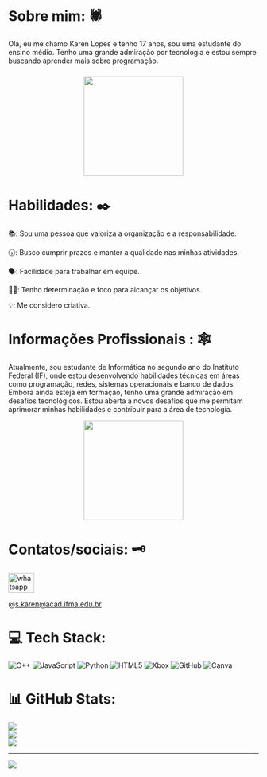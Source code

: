 # Sobre mim: 🕷
Olá, eu me chamo Karen Lopes e tenho 17 anos, sou uma estudante do ensino médio. Tenho uma grande admiração por tecnologia e estou sempre buscando aprender mais sobre programação.<br>

###
<div align="center">
  <img height="200" src="https://media1.tenor.com/m/BrnE66IHQQsAAAAd/spider-man-miles-morales-spider-man.gif"  />
</div>

###

###

###
###

###

# Habilidades: ✒️

📚: Sou uma pessoa que valoriza a organização e a responsabilidade.

🕠: Busco cumprir prazos e manter a qualidade nas minhas atividades.

🗣: Facilidade para trabalhar em equipe.

👩‍💻: Tenho determinação e foco para alcançar os objetivos.

💡: Me considero criativa.

###
# Informações Profissionais : 🕸
Atualmente, sou estudante de Informática no segundo ano do Instituto Federal (IF), onde estou desenvolvendo habilidades técnicas em áreas como programação, redes, sistemas operacionais e banco de dados. Embora ainda esteja em formação, tenho uma grande admiração em desafios tecnológicos. Estou aberta a novos desafios que me permitam aprimorar minhas habilidades e contribuir para a área de tecnologia.

<div align="center">
  <img height="200" src="https://media1.tenor.com/m/Pbba1PtyW5sAAAAd/gotime-spiderman.gif"  />
</div>

###
###

###

# Contatos/sociais: 🗝
<div align="left">
  <a href="https://wa.me/message/MIPDTFI5HU72O1" target="_blank">
    <img src="https://raw.githubusercontent.com/maurodesouza/profile-readme-generator/master/src/assets/icons/social/whatsapp/default.svg" width="52" height="40" alt="whatsapp logo"  />
  </a>
</div>

@s.karen@acad.ifma.edu.br

###


###


# 💻 Tech Stack:
![C++](https://img.shields.io/badge/c++-%2300599C.svg?style=for-the-badge&logo=c%2B%2B&logoColor=white) ![JavaScript](https://img.shields.io/badge/javascript-%23323330.svg?style=for-the-badge&logo=javascript&logoColor=%23F7DF1E) ![Python](https://img.shields.io/badge/python-3670A0?style=for-the-badge&logo=python&logoColor=ffdd54) ![HTML5](https://img.shields.io/badge/html5-%23E34F26.svg?style=for-the-badge&logo=html5&logoColor=white) ![Xbox](https://img.shields.io/badge/xbox-%23107C10.svg?style=for-the-badge&logo=xbox&logoColor=white) ![GitHub](https://img.shields.io/badge/github-%23121011.svg?style=for-the-badge&logo=github&logoColor=white) ![Canva](https://img.shields.io/badge/Canva-%2300C4CC.svg?style=for-the-badge&logo=Canva&logoColor=white)
# 📊 GitHub Stats:
![](https://github-readme-stats.vercel.app/api?username=karen2207&theme=kacho_ga&hide_border=false&include_all_commits=true&count_private=false)<br/>
![](https://github-readme-streak-stats.herokuapp.com/?user=karen2207&theme=kacho_ga&hide_border=false)<br/>
![](https://github-readme-stats.vercel.app/api/top-langs/?username=karen2207&theme=kacho_ga&hide_border=false&include_all_commits=true&count_private=false&layout=compact)

---
[![](https://visitcount.itsvg.in/api?id=karen2207&icon=7&color=4)](https://visitcount.itsvg.in)

<!-- Proudly created with GPRM ( https://gprm.itsvg.in ) --->
